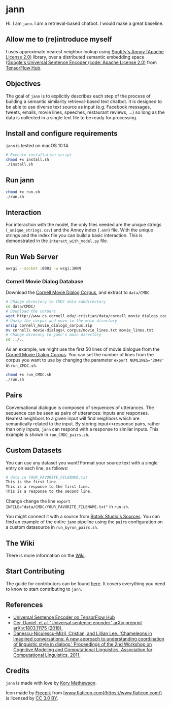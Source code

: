 # jann
Hi. I am `jann`. I am a retrieval-based chatbot. I would make a great baseline.

## Allow me to (re)introduce myself

I uses approximate nearest neighbor lookup using [Spotify's Annoy (Apache License 2.0)](https://github.com/spotify/annoy) library, over a distributed semantic embedding space ([Google's Universal Sentence Encoder (code: Apache License 2.0)](https://alpha.tfhub.dev/google/universal-sentence-encoder/2) from [TensorFlow Hub](https://www.tensorflow.org/hub/).

## Objectives

The goal of `jann` is to explicitly describes each step of the process of building a semantic similarity retrieval-based text chatbot. It is designed to be able to use diverse text source as input (e.g. Facebook messages, tweets, emails, movie lines, speeches, restaurant reviews, ...) so long as the data is collected in a single text file to be ready for processing.

## Install and configure requirements

`jann` is tested on macOS 10.14.

```sh
# Execute installation script
chmod +x install.sh
./install.sh
```

## Run jann

```sh
chmod +x run.sh
./run.sh
```

## Interaction

For interaction with the model, the only files needed are the unique strings (`_unique_strings.csv`) and the Annoy index (`.ann`) file. With the unique strings and the index file you can build a basic interaction. This is demonstrated in the `interact_with_model.py` file.

## Run Web Server

```sh
uwsgi --socket :8001 -w wsgi:JANN
```

### Cornell Movie Dialog Database

Download the [Cornell Movie Dialog Corpus](http://www.cs.cornell.edu/~cristian/Cornell_Movie-Dialogs_Corpus.html), and extract to `data/CMDC`.

```sh
# Change directory to CMDC data subdirectory
cd data/CMDC/
# Download the corpurs
wget http://www.cs.cornell.edu/~cristian/data/cornell_movie_dialogs_corpus.zip
# Unzip the corpus and move to the main directory
unzip cornell_movie_dialogs_corpus.zip
mv cornell\ movie-dialogs\ corpus/movie_lines.txt movie_lines.txt
# Change direcory to jann's main directory
cd ../..
```

As an example, we might use the first 50 lines of movie dialogue from the [Cornell Movie Dialog Corpus](http://www.cs.cornell.edu/~cristian/Cornell_Movie-Dialogs_Corpus.html). You can set the number of lines from the corpus you want to use by changing the parameter `export NUMLINES='2048'` in `run_CMDC.sh`.

```sh
chmod +x run_CMDC.sh
./run.sh
```

## Pairs

Conversational dialogue is composed of sequences of utterances. The sequence can be seen as pairs of utterances: inputs and responses. Nearest neighbors to a given input will find neighbors which are semantically related to the input. By storing input<>response pairs, rather than only inputs, `jann` can respond with a response to similar inputs. This example is shown in `run_CMDC_pairs.sh`.

## Custom Datasets

You can use any dataset you want! Format your source text with a single entry on each line, as follows:

```sh
# data in YOUR_FAVORITE_FILENAME.txt
This is the first line.
This is a response to the first line.
This is a response to the second line.
```

Change change the line `export INFILE="data/CMDC/YOUR_FAVORITE_FILENAME.txt"` in `run.sh`.

You might connect it with a source from [Botnik Studio's Sources](http://github.com/botnikstudios/sources). You can find an example of the entire `jann` pipeline using the `pairs` configuration on a custom datasource in `run_byron_pairs.sh`.

## The Wiki

There is more information on the [Wiki](https://github.com/korymath/jann/wiki).

## Start Contributing
The guide for contributors can be found [here](https://github.com/korymath/jann/blob/master/CONTRIBUTING.md). It covers everything you need to know to start contributing to `jann`.

## References

* [Universal Sentence Encoder on TensorFlow Hub](https://tfhub.dev/google/universal-sentence-encoder-lite/2)
* [Cer, Daniel, et al. 'Universal sentence encoder.' arXiv preprint arXiv:1803.11175 (2018).](https://arxiv.org/abs/1803.11175)
* [Danescu-Niculescu-Mizil, Cristian, and Lillian Lee. 'Chameleons in imagined conversations: A new approach to understanding coordination of linguistic style in dialogs.' Proceedings of the 2nd Workshop on Cognitive Modeling and Computational Linguistics. Association for Computational Linguistics, 2011.](https://dl.acm.org/citation.cfm?id=2021105)

## Credits

`jann` is made with love by [Kory Mathewson](https://korymathewson.com).

Icon made by [Freepik](http://www.freepik.com) from [www.flaticon.com](https://www.flaticon.com/) is licensed by [CC 3.0 BY](http://creativecommons.org/licenses/by/3.0/).